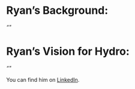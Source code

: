 # Ryan’s Background:

_“"_

# Ryan’s Vision for Hydro:

_“"_

You can find him on [LinkedIn](https://www.linkedin.com/in/ryanpena-13015215a/).
